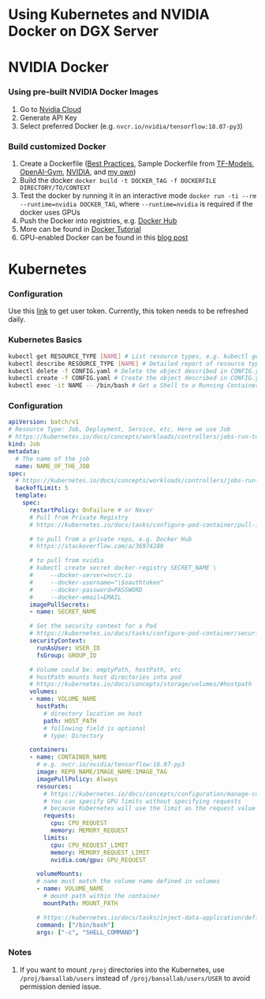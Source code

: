 # Using Kubernetes and NVIDIA Docker on DGX Server

# NVIDIA Docker
### Using pre-built NVIDIA Docker Images
1. Go to [Nvidia Cloud](https://ngc.nvidia.com)
2. Generate API Key
3. Select preferred Docker (e.g. `nvcr.io/nvidia/tensorflow:18.07-py3`)

### Build customized Docker
1. Create a Dockerfile ([Best Practices](https://docs.docker.com/develop/develop-images/dockerfile_best-practices/), Sample Dockerfile from [TF-Models](https://github.com/tensorflow/models/blob/master/official/Dockerfile.gpu), [OpenAI-Gym](https://github.com/openai/gym/blob/master/Dockerfile), [NVIDIA](https://gitlab.com/nvidia/samples/blob/master/cuda/ubuntu16.04/cuda-samples/Dockerfile), and [my own](https://github.com/HanGuo97/TF-RLLibs/blob/0.7/Dockerfile))
2. Build the docker `docker build -t DOCKER_TAG -f DOCKERFILE DIRECTORY/TO/CONTEXT`
3. Test the docker by running it in an interactive mode `docker run -ti --rm --runtime=nvidia DOCKER_TAG`, where `--runtime=nvidia` is required if the docker uses GPUs
4. Push the Docker into registries, e.g. [Docker Hub](https://docs.docker.com/get-started/part2/#share-your-image)
5. More can be found in [Docker Tutorial](https://docs.docker.com/get-started/)
6. GPU-enabled Docker can be found in this [blog post](https://devblogs.nvidia.com/gpu-containers-runtime/)

# Kubernetes

### Configuration
Use this [link](https://tarheellinux.unc.edu/?page_id=1024) to get user token. Currently, this token needs to be refreshed daily.

### Kubernetes Basics
```bash
kubectl get RESOURCE_TYPE [NAME] # List resource types, e.g. kubectl get pods, nodes. If NAME is specified, will list the resource type corresponding to the NAME, otherwise list all resource types
kubectl describe RESOURCE_TYPE [NAME] # Detailed report of resource types, e.g. kubectl describe node. If NAME is specified, will list the resource type corresponding to the NAME
kubectl delete -f CONFIG.yaml # Delete the object described in CONFIG.yaml
kubectl create -f CONFIG.yaml # Create the object described in CONFIG.yaml
kubectl exec -it NAME -- /bin/bash # Get a Shell to a Running Container
```

### Configuration
```yaml
apiVersion: batch/v1
# Resource Type: Job, Deployment, Service, etc. Here we use Job
# https://kubernetes.io/docs/concepts/workloads/controllers/jobs-run-to-completion/
kind: Job
metadata:
  # The name of the job
  name: NAME_OF_THE_JOB
spec:
  # https://kubernetes.io/docs/concepts/workloads/controllers/jobs-run-to-completion/#pod-backoff-failure-policy
  backoffLimit: 5
  template:
    spec:
      restartPolicy: OnFailure # or Never
      # Pull from Private Registry
      # https://kubernetes.io/docs/tasks/configure-pod-container/pull-image-private-registry/

      # to pull from a private repo, e.g. Docker Hub
      # https://stackoverflow.com/a/36974280

      # to pull from nvidia
      # kubectl create secret docker-registry SECRET_NAME \
      #     --docker-server=nvcr.io
      #     --docker-username="\$oauthtoken"
      #     --docker-password=PASSWORD
      #     --docker-email=EMAIL
      imagePullSecrets:
      - name: SECRET_NAME

      # Set the security context for a Pod
      # https://kubernetes.io/docs/tasks/configure-pod-container/security-context/#set-the-security-context-for-a-pod
      securityContext:
        runAsUser: USER_ID
        fsGroup: GROUP_ID

      # Volume could be: emptyPath, hostPath, etc
      # hostPath mounts host directories into pod
      # https://kubernetes.io/docs/concepts/storage/volumes/#hostpath
      volumes:
      - name: VOLUME_NAME
        hostPath:
          # directory location on host
          path: HOST_PATH
          # following field is optional
          # type: Directory

      containers:
      - name: CONTAINER_NAME
        # e.g. nvcr.io/nvidia/tensorflow:18.07-py3
        image: REPO_NAME/IMAGE_NAME:IMAGE_TAG
        imagePullPolicy: Always
        resources:
          # https://kubernetes.io/docs/concepts/configuration/manage-compute-resources-container/
          # You can specify GPU limits without specifying requests
          # because Kubernetes will use the limit as the request value by default.
          requests:
            cpu: CPU_REQUEST
            memory: MEMORY_REQUEST
          limits:
            cpu: CPU_REQUEST_LIMIT
            memory: MEMORY_REQUEST_LIMIT
            nvidia.com/gpu: GPU_REQUEST

        volumeMounts:
        # name must match the volume name defined in volumes
        - name: VOLUME_NAME
          # mount path within the container
          mountPath: MOUNT_PATH

        # https://kubernetes.io/docs/tasks/inject-data-application/define-command-argument-container/
        command: ["/bin/bash"]
        args: ["-c", "SHELL_COMMAND"]
```

### Notes
1. If you want to mount `/proj` directories into the Kubernetes, use `/proj/bansallab/users` instead of `/proj/bansallab/users/USER` to avoid permission denied issue.
